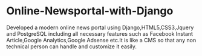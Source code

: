 # Online-Newsportal-with-Django
Developed a modern online news portal using Django,HTML5,CSS3,Jquery and PostgreSQL including all necessary features such as Facebook Instant Article,Google Analytics,Google Adsense etc.It is like a CMS so that any non technical person can handle and customize it easily.


